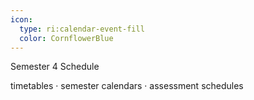 ```yaml
---
icon: 
  type: ri:calendar-event-fill 
  color: CornflowerBlue
---
```

Semester 4 Schedule

timetables · semester calendars · assessment schedules